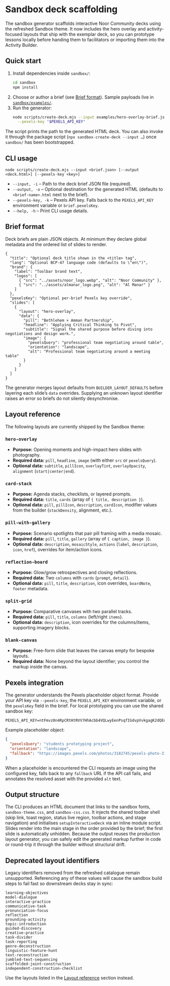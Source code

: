 # Sandbox deck scaffolding

The sandbox generator scaffolds interactive Noor Community decks using the refreshed Sandbox theme. It now includes the hero overlay and activity-focused layouts that ship with the exemplar deck, so you can prototype lessons locally before handing them to facilitators or importing them into the Activity Builder.

## Quick start

1. Install dependencies inside `sandbox/`:
   ```bash
   cd sandbox
   npm install
   ```
2. Choose or author a brief (see [Brief format](#brief-format)). Sample payloads live in [`sandbox/examples/`](./examples/).
3. Run the generator:
   ```bash
   node scripts/create-deck.mjs --input examples/hero-overlay-brief.json --output decks/hero-overlay.html \
     --pexels-key "$PEXELS_API_KEY"
   ```

The script prints the path to the generated HTML deck. You can also invoke it through the package script (`npx sandbox-create-deck --input …`) once `sandbox/` has been bootstrapped.

## CLI usage

```
node scripts/create-deck.mjs --input <brief.json> [--output <deck.html>] [--pexels-key <key>]
```

- `--input, -i` – Path to the deck brief JSON file (required).
- `--output, -o` – Optional destination for the generated HTML (defaults to `<brief-name>.html` next to the brief).
- `--pexels-key, -k` – Pexels API key. Falls back to the `PEXELS_API_KEY` environment variable or `brief.pexelsKey`.
- `--help, -h` – Print CLI usage details.

## Brief format

Deck briefs are plain JSON objects. At minimum they declare global metadata and the ordered list of slides to render.

```jsonc
{
  "title": "Optional deck title shown in the <title> tag",
  "lang": "Optional BCP-47 language code (defaults to \"en\")",
  "brand": {
    "label": "Toolbar brand text",
    "logos": [
      { "src": "../assets/noor_logo.webp", "alt": "Noor Community" },
      { "src": "../assets/almanar_logo.png", "alt": "Al Manar" }
    ]
  },
  "pexelsKey": "Optional per-brief Pexels key override",
  "slides": [
    {
      "layout": "hero-overlay",
      "data": {
        "pill": "Bethlehem × Amman Partnership",
        "headline": "Applying Critical Thinking to Pivot",
        "subtitle": "Signal the shared purpose before diving into negotiations and design work.",
        "image": {
          "pexelsQuery": "professional team negotiating around table",
          "orientation": "landscape",
          "alt": "Professional team negotiating around a meeting table"
        }
      }
    }
  ]
}
```

The generator merges layout defaults from `BUILDER_LAYOUT_DEFAULTS` before layering each slide’s `data` overrides. Supplying an unknown layout identifier raises an error so briefs do not silently desynchronise.

## Layout reference

The following layouts are currently shipped by the Sandbox theme:

### `hero-overlay`
- **Purpose:** Opening moments and high-impact hero slides with photography.
- **Required data:** `pill`, `headline`, `image` (with either `src` or `pexelsQuery`).
- **Optional data:** `subtitle`, `pillIcon`, `overlayTint`, `overlayOpacity`, `alignment` (`start|center|end`).

### `card-stack`
- **Purpose:** Agenda stacks, checklists, or layered prompts.
- **Required data:** `title`, `cards` (array of `{ title, description }`).
- **Optional data:** `pill`, `pillIcon`, `description`, `cardIcon`, modifier values from the builder (`stackDensity`, alignment, etc.).

### `pill-with-gallery`
- **Purpose:** Scenario spotlights that pair pill framing with a media mosaic.
- **Required data:** `pill`, `title`, `gallery` (array of `{ caption, image }`).
- **Optional data:** `description`, `mosaicStyle`, `actions` (`label`, `description`, `icon`, `href`), overrides for item/action icons.

### `reflection-board`
- **Purpose:** Glow/grow retrospectives and closing reflections.
- **Required data:** Two `columns` with `cards` (`prompt`, `detail`).
- **Optional data:** `pill`, `title`, `description`, icon overrides, `boardNote`, `footer` metadata.

### `split-grid`
- **Purpose:** Comparative canvases with two parallel tracks.
- **Required data:** `pill`, `title`, `columns` (left/right `items`).
- **Optional data:** `description`, icon overrides for the columns/items, supporting imagery blocks.

### `blank-canvas`
- **Purpose:** Free-form slide that leaves the canvas empty for bespoke layouts.
- **Required data:** None beyond the layout identifier; you control the markup inside the canvas.

## Pexels integration

The generator understands the Pexels placeholder object format. Provide your API key via `--pexels-key`, the `PEXELS_API_KEY` environment variable, or the `pexelsKey` field in the brief. For local prototyping you can use the shared sandbox key:

```
PEXELS_API_KEY=ntFmvz0n4RpCRtHtRVV7HhAcbb4VQLwyEenPsqfIGdvpVvkgagK2dQEd
```

Example placeholder object:

```json
{
  "pexelsQuery": "students prototyping project",
  "orientation": "landscape",
  "fallback": "https://images.pexels.com/photos/3182745/pexels-photo-3182745.jpeg"
}
```

When a placeholder is encountered the CLI requests an image using the configured key, falls back to any `fallback` URL if the API call fails, and annotates the resolved asset with the provided `alt` text.

## Output structure

The CLI produces an HTML document that links to the sandbox fonts, `sandbox-theme.css`, and `sandbox-css.css`. It injects the shared toolbar shell (skip link, toast region, status live region, toolbar actions, and stage navigation) and initialises `setupInteractiveDeck` via an inline module script. Slides render into the main stage in the order provided by the brief; the first slide is automatically unhidden. Because the output reuses the production layout generator, you can safely edit the generated markup further in code or round-trip it through the builder without structural drift.

## Deprecated layout identifiers

Legacy identifiers removed from the refreshed catalogue remain unsupported. Referencing any of these values will cause the sandbox build steps to fail fast so downstream decks stay in sync:

```
learning-objectives
model-dialogue
interactive-practice
communicative-task
pronunciation-focus
reflection
grounding-activity
topic-introduction
guided-discovery
creative-practice
task-divider
task-reporting
genre-deconstruction
linguistic-feature-hunt
text-reconstruction
jumbled-text-sequencing
scaffolded-joint-construction
independent-construction-checklist
```

Use the layouts listed in the [Layout reference](#layout-reference) section instead.
